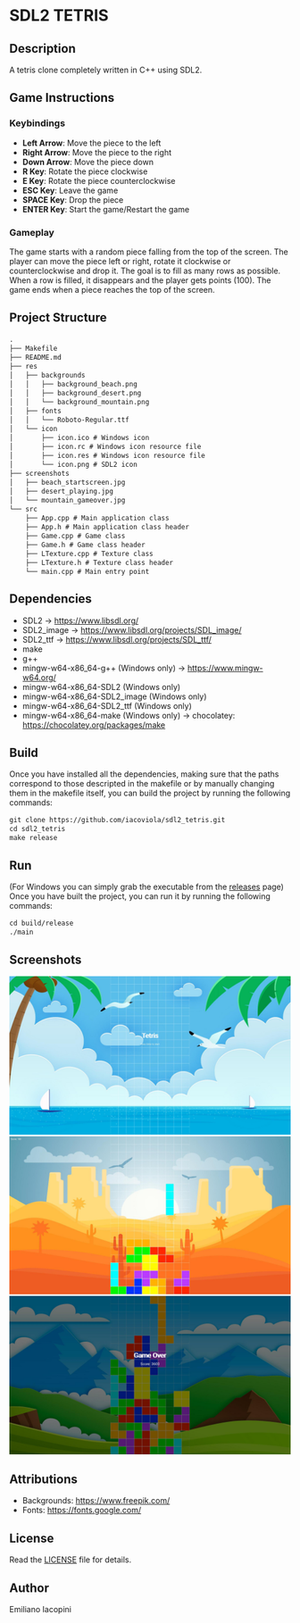 # SDL2 TETRIS

## Description
A tetris clone completely written in C++ using SDL2.

## Game Instructions

### Keybindings
- **Left Arrow**: Move the piece to the left
- **Right Arrow**: Move the piece to the right
- **Down Arrow**: Move the piece down
- **R Key**: Rotate the piece clockwise
- **E Key**: Rotate the piece counterclockwise
- **ESC Key**: Leave the game
- **SPACE Key**: Drop the piece
- **ENTER Key**: Start the game/Restart the game

### Gameplay
The game starts with a random piece falling from the top of the screen. The player can move the piece left or right, rotate it clockwise or counterclockwise and drop it. The goal is to fill as many rows as possible. When a row is filled, it disappears and the player gets points (100). The game ends when a piece reaches the top of the screen.

## Project Structure
```
.
├── Makefile
├── README.md
├── res
│   ├── backgrounds
│   │   ├── background_beach.png
│   │   ├── background_desert.png
│   │   └── background_mountain.png
│   ├── fonts
│   │   └── Roboto-Regular.ttf
│   └── icon
│       ├── icon.ico # Windows icon
│       ├── icon.rc # Windows icon resource file
│       ├── icon.res # Windows icon resource file
│       └── icon.png # SDL2 icon
├── screenshots
│   ├── beach_startscreen.jpg
│   ├── desert_playing.jpg
│   └── mountain_gameover.jpg
└── src
    ├── App.cpp # Main application class
    ├── App.h # Main application class header
    ├── Game.cpp # Game class
    ├── Game.h # Game class header
    ├── LTexture.cpp # Texture class
    ├── LTexture.h # Texture class header
    └── main.cpp # Main entry point
```

## Dependencies
- SDL2 -> https://www.libsdl.org/
- SDL2_image -> https://www.libsdl.org/projects/SDL_image/
- SDL2_ttf -> https://www.libsdl.org/projects/SDL_ttf/
- make
- g++ 
- mingw-w64-x86_64-g++ (Windows only) -> https://www.mingw-w64.org/
- mingw-w64-x86_64-SDL2 (Windows only)
- mingw-w64-x86_64-SDL2_image (Windows only)
- mingw-w64-x86_64-SDL2_ttf (Windows only)
- mingw-w64-x86_64-make (Windows only) -> chocolatey: https://chocolatey.org/packages/make

## Build
Once you have installed all the dependencies, making sure that the paths correspond to those descripted in the makefile or by manually changing them in the makefile itself, you can build the project by running the following commands:
```
git clone https://github.com/iacoviola/sdl2_tetris.git
cd sdl2_tetris
make release
```

## Run
(For Windows you can simply grab the executable from the [releases](https://www.github.com/iacoviola/sdl2_tetris/releases) page)\
Once you have built the project, you can run it by running the following commands:
```
cd build/release
./main
```

## Screenshots
![screenshot1](screenshots/beach_startscreen.jpg)
![screenshot2](screenshots/desert_playing.jpg)
![screenshot3](screenshots/mountain_gameover.jpg)

## Attributions
- Backgrounds: https://www.freepik.com/
- Fonts: https://fonts.google.com/

## License
Read the [LICENSE](LICENSE) file for details.

## Author
Emiliano Iacopini